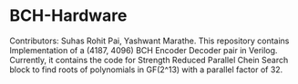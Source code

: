 BCH-Hardware
============

Contributors: Suhas Rohit Pai, Yashwant Marathe.
This repository contains Implementation of a (4187, 4096) BCH Encoder Decoder pair in Verilog.
Currently, it contains the code for Strength Reduced Parallel Chein Search block to find roots of polynomials in GF(2^13) with a parallel factor of 32.
